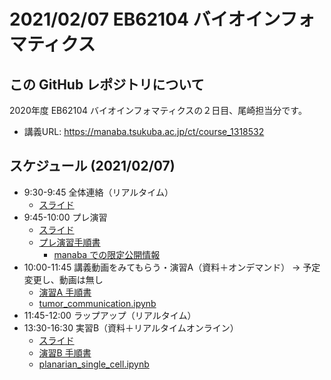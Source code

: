 # 2021/02/07 EB62104 バイオインフォマティクス

## この GitHub レポジトリについて

2020年度 EB62104 バイオインフォマティクスの２日目、尾崎担当分です。

- 講義URL: https://manaba.tsukuba.ac.jp/ct/course_1318532

## スケジュール (2021/02/07)

- 9:30-9:45  全体連絡（リアルタイム）
  - [スライド](20210207_1_全体連絡.pdf)
- 9:45-10:00 プレ演習
  - [スライド](プレ演習/20210207_2_プレ演習.pdf)
  - [プレ演習手順書](プレ演習)
    - [manaba での限定公開情報](https://manaba.tsukuba.ac.jp/ct/page_1855096c1318532)
- 10:00-11:45  講義動画をみてもらう・演習A（資料＋オンデマンド） → 予定変更し、動画は無し
  - [演習A 手順書](演習A)
  - [tumor_communication.ipynb](tumor_communication.ipynb)
- 11:45-12:00  ラップアップ（リアルタイム）
- 13:30-16:30  実習B（資料＋リアルタイムオンライン）
  - [スライド](演習B/演習B.pdf)
  - [演習B 手順書](演習B)
  - [planarian_single_cell.ipynb](演習B/planarian_single_cell.ipynb)
